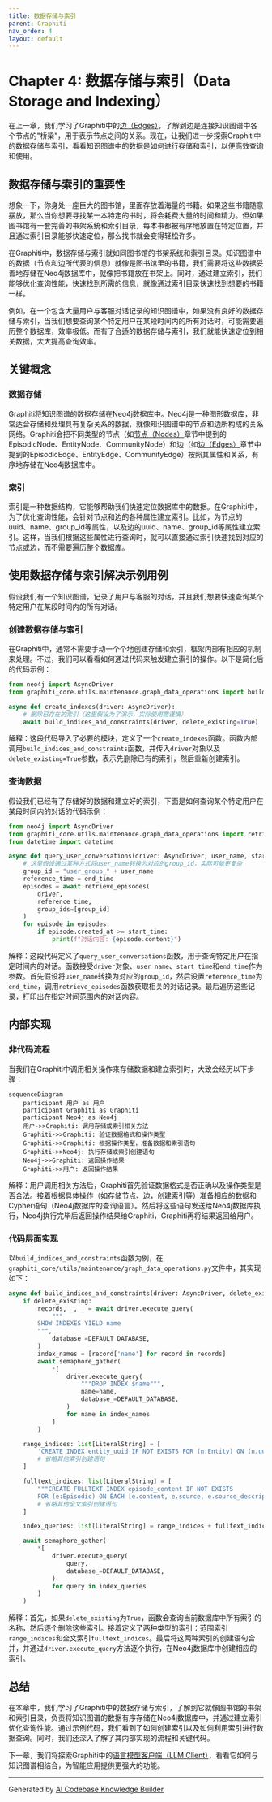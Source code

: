 ```yaml
---
title: 数据存储与索引
parent: Graphiti
nav_order: 4
layout: default
---
```


# Chapter 4: 数据存储与索引（Data Storage and Indexing）

在上一章，我们学习了Graphiti中的[边（Edges）](03_边_edges__.md)，了解到边是连接知识图谱中各个节点的"桥梁"，用于表示节点之间的关系。现在，让我们进一步探索Graphiti中的数据存储与索引，看看知识图谱中的数据是如何进行存储和索引，以便高效查询和使用。

## 数据存储与索引的重要性
想象一下，你身处一座巨大的图书馆，里面存放着海量的书籍。如果这些书籍随意摆放，那么当你想要寻找某一本特定的书时，将会耗费大量的时间和精力。但如果图书馆有一套完善的书架系统和索引目录，每本书都被有序地放置在特定位置，并且通过索引目录能够快速定位，那么找书就会变得轻松许多。

在Graphiti中，数据存储与索引就如同图书馆的书架系统和索引目录。知识图谱中的数据（节点和边所代表的信息）就像是图书馆里的书籍，我们需要将这些数据妥善地存储在Neo4j数据库中，就像把书籍放在书架上。同时，通过建立索引，我们能够优化查询性能，快速找到所需的信息，就像通过索引目录快速找到想要的书籍一样。

例如，在一个包含大量用户与客服对话记录的知识图谱中，如果没有良好的数据存储与索引，当我们想要查询某个特定用户在某段时间内的所有对话时，可能需要遍历整个数据库，效率极低。而有了合适的数据存储与索引，我们就能快速定位到相关数据，大大提高查询效率。

## 关键概念
### 数据存储
Graphiti将知识图谱的数据存储在Neo4j数据库中。Neo4j是一种图形数据库，非常适合存储和处理具有复杂关系的数据，就像知识图谱中的节点和边所构成的关系网络。Graphiti会把不同类型的节点（如[节点（Nodes）](02_节点_nodes__.md)章节中提到的EpisodicNode、EntityNode、CommunityNode）和边（如[边（Edges）](03_边_edges__.md)章节中提到的EpisodicEdge、EntityEdge、CommunityEdge）按照其属性和关系，有序地存储在Neo4j数据库中。

### 索引
索引是一种数据结构，它能够帮助我们快速定位数据库中的数据。在Graphiti中，为了优化查询性能，会针对节点和边的各种属性建立索引。比如，为节点的uuid、name、group_id等属性，以及边的uuid、name、group_id等属性建立索引。这样，当我们根据这些属性进行查询时，就可以直接通过索引快速找到对应的节点或边，而不需要遍历整个数据库。

## 使用数据存储与索引解决示例用例
假设我们有一个知识图谱，记录了用户与客服的对话，并且我们想要快速查询某个特定用户在某段时间内的所有对话。

### 创建数据存储与索引
在Graphiti中，通常不需要手动一个个地创建存储和索引，框架内部有相应的机制来处理。不过，我们可以看看如何通过代码来触发建立索引的操作。以下是简化后的代码示例：

```python
from neo4j import AsyncDriver
from graphiti_core.utils.maintenance.graph_data_operations import build_indices_and_constraints

async def create_indexes(driver: AsyncDriver):
    # 删除已存在的索引（这里假设为了演示，实际使用需谨慎）
    await build_indices_and_constraints(driver, delete_existing=True)
```

解释：这段代码导入了必要的模块，定义了一个`create_indexes`函数。函数内部调用`build_indices_and_constraints`函数，并传入`driver`对象以及`delete_existing=True`参数，表示先删除已有的索引，然后重新创建索引。

### 查询数据
假设我们已经有了存储好的数据和建立好的索引，下面是如何查询某个特定用户在某段时间内的对话的代码示例：

```python
from neo4j import AsyncDriver
from graphiti_core.utils.maintenance.graph_data_operations import retrieve_episodes
from datetime import datetime

async def query_user_conversations(driver: AsyncDriver, user_name, start_time, end_time):
    # 这里假设通过某种方式将user_name转换为对应的group_id，实际可能更复杂
    group_id = "user_group_" + user_name
    reference_time = end_time
    episodes = await retrieve_episodes(
        driver,
        reference_time,
        group_ids=[group_id]
    )
    for episode in episodes:
        if episode.created_at >= start_time:
            print(f"对话内容: {episode.content}")
```

解释：这段代码定义了`query_user_conversations`函数，用于查询特定用户在指定时间内的对话。函数接受`driver`对象、`user_name`、`start_time`和`end_time`作为参数。首先假设将`user_name`转换为对应的`group_id`，然后设置`reference_time`为`end_time`，调用`retrieve_episodes`函数获取相关的对话记录。最后遍历这些记录，打印出在指定时间范围内的对话内容。

## 内部实现
### 非代码流程
当我们在Graphiti中调用相关操作来存储数据和建立索引时，大致会经历以下步骤：
```mermaid
sequenceDiagram
    participant 用户 as 用户
    participant Graphiti as Graphiti
    participant Neo4j as Neo4j
    用户->>Graphiti: 调用存储或索引相关方法
    Graphiti->>Graphiti: 验证数据格式和操作类型
    Graphiti->>Graphiti: 根据操作类型，准备数据和索引语句
    Graphiti->>Neo4j: 执行存储或索引创建语句
    Neo4j->>Graphiti: 返回操作结果
    Graphiti->>用户: 返回操作结果
```
解释：用户调用相关方法后，Graphiti首先验证数据格式是否正确以及操作类型是否合法。接着根据具体操作（如存储节点、边，创建索引等）准备相应的数据和Cypher语句（Neo4j数据库的查询语言）。然后将这些语句发送给Neo4j数据库执行，Neo4j执行完毕后返回操作结果给Graphiti，Graphiti再将结果返回给用户。

### 代码层面实现
以`build_indices_and_constraints`函数为例，在`graphiti_core/utils/maintenance/graph_data_operations.py`文件中，其实现如下：

```python
async def build_indices_and_constraints(driver: AsyncDriver, delete_existing: bool = False):
    if delete_existing:
        records, _, _ = await driver.execute_query(
            """
        SHOW INDEXES YIELD name
        """,
            database_=DEFAULT_DATABASE,
        )
        index_names = [record['name'] for record in records]
        await semaphore_gather(
            *[
                driver.execute_query(
                    """DROP INDEX $name""",
                    name=name,
                    database_=DEFAULT_DATABASE,
                )
                for name in index_names
            ]
        )

    range_indices: list[LiteralString] = [
        'CREATE INDEX entity_uuid IF NOT EXISTS FOR (n:Entity) ON (n.uuid)',
        # 省略其他索引创建语句
    ]

    fulltext_indices: list[LiteralString] = [
        """CREATE FULLTEXT INDEX episode_content IF NOT EXISTS 
        FOR (e:Episodic) ON EACH [e.content, e.source, e.source_description, e.group_id]""",
        # 省略其他全文索引创建语句
    ]

    index_queries: list[LiteralString] = range_indices + fulltext_indices

    await semaphore_gather(
        *[
            driver.execute_query(
                query,
                database_=DEFAULT_DATABASE,
            )
            for query in index_queries
        ]
    )
```
解释：首先，如果`delete_existing`为`True`，函数会查询当前数据库中所有索引的名称，然后逐个删除这些索引。接着定义了两种类型的索引：范围索引`range_indices`和全文索引`fulltext_indices`。最后将这两种索引的创建语句合并，并通过`driver.execute_query`方法逐个执行，在Neo4j数据库中创建相应的索引。

## 总结
在本章中，我们学习了Graphiti中的数据存储与索引，了解到它就像图书馆的书架和索引目录，负责将知识图谱的数据有序存储在Neo4j数据库中，并通过建立索引优化查询性能。通过示例代码，我们看到了如何创建索引以及如何利用索引进行数据查询。同时，我们还深入了解了其内部实现的流程和关键代码。

下一章，我们将探索Graphiti中的[语言模型客户端（LLM Client）](05_语言模型客户端_llm_client__.md)，看看它如何与知识图谱相结合，为智能应用提供更强大的功能。 

---

Generated by [AI Codebase Knowledge Builder](https://github.com/The-Pocket/Tutorial-Codebase-Knowledge)